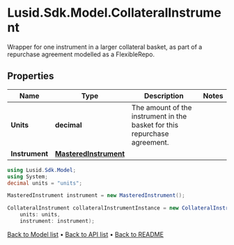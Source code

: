 # Lusid.Sdk.Model.CollateralInstrument
Wrapper for one instrument in a larger collateral basket, as part of a repurchase agreement modelled as a FlexibleRepo.

## Properties

Name | Type | Description | Notes
------------ | ------------- | ------------- | -------------
**Units** | **decimal** | The amount of the instrument in the basket for this repurchase agreement. | 
**Instrument** | [**MasteredInstrument**](MasteredInstrument.md) |  | 

```csharp
using Lusid.Sdk.Model;
using System;
decimal units = "units";

MasteredInstrument instrument = new MasteredInstrument();

CollateralInstrument collateralInstrumentInstance = new CollateralInstrument(
    units: units,
    instrument: instrument);
```

[Back to Model list](../README.md#documentation-for-models) &#8226; [Back to API list](../README.md#documentation-for-api-endpoints) &#8226; [Back to README](../README.md)
